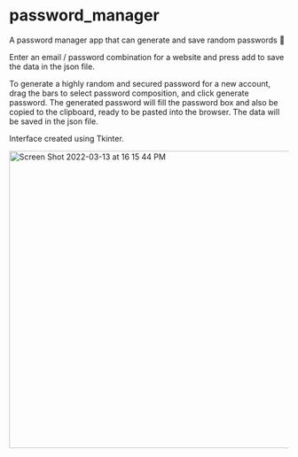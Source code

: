 # password_manager
A password manager app that can generate and save random passwords 📝

Enter an email / password combination for a website and press add to save the data in the json file.

To generate a highly random and secured password for a new account, drag the bars to select password composition, and click generate password. The generated password will fill the password box and also be copied to the clipboard, ready to be pasted into the browser. The data will be saved in the json file.

Interface created using Tkinter.

<img width="537" alt="Screen Shot 2022-03-13 at 16 15 44 PM" src="https://user-images.githubusercontent.com/73370828/158077457-c6807d10-900c-4546-8757-503949f5cdfc.png">
